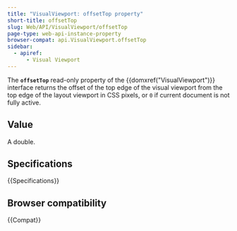 ```yaml
---
title: "VisualViewport: offsetTop property"
short-title: offsetTop
slug: Web/API/VisualViewport/offsetTop
page-type: web-api-instance-property
browser-compat: api.VisualViewport.offsetTop
sidebar:
  - apiref:
      - Visual Viewport
---
```


The **`offsetTop`** read-only property of the {{domxref("VisualViewport")}} interface returns the offset of the top edge of the visual viewport from the top edge of the layout viewport in CSS pixels, or `0` if current document is not fully active.

## Value

A double.

## Specifications

{{Specifications}}

## Browser compatibility

{{Compat}}
